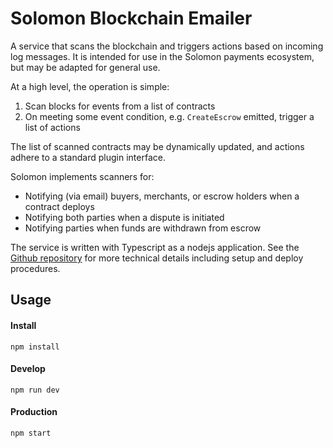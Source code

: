 # Solomon Blockchain Emailer

A service that scans the blockchain and triggers actions based on incoming log messages. It is intended for use in the Solomon payments
ecosystem, but may be adapted for general use.

At a high level, the operation is simple:
1. Scan blocks for events from a list of contracts
2. On meeting some event condition, e.g. `CreateEscrow` emitted, trigger a list of actions

The list of scanned contracts may be dynamically updated, and actions adhere to a standard plugin interface.

Solomon implements scanners for:
- Notifying (via email) buyers, merchants, or escrow holders when a contract deploys
- Notifying both parties when a dispute is initiated
- Notifying parties when funds are withdrawn from escrow

The service is written with Typescript as a nodejs application. See the [Github
repository](https://github.com/solomondefi/blockchain-mailer) for more technical details including setup and deploy procedures.

## Usage

#### Install

```
npm install
```

#### Develop

```
npm run dev
```

#### Production

```
npm start
```
